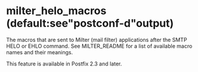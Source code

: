 # milter_helo_macros (default:see"postconf-d"output) 

 The macros that are sent to Milter (mail filter) applications
after the SMTP HELO or EHLO command. See
MILTER_README for a list of available macro names and their meanings.


 This feature is available in Postfix 2.3 and later. 


